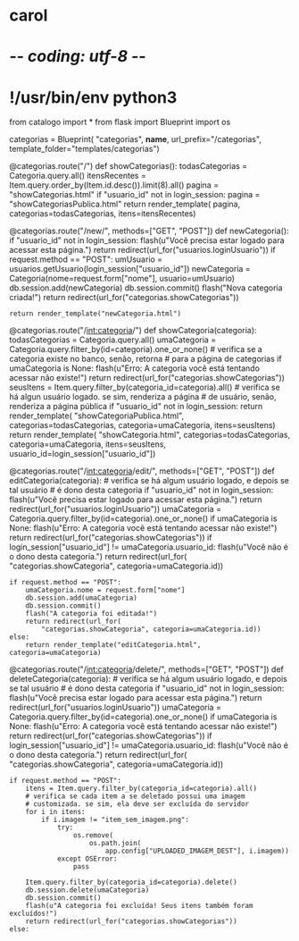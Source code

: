 # carol
# -*- coding: utf-8 -*-
# !/usr/bin/env python3

from catalogo import *
from flask import Blueprint
import os

categorias = Blueprint(
    "categorias", __name__,
    url_prefix="/categorias",
    template_folder="templates/categorias")


@categorias.route("/")
def showCategorias():
    todasCategorias = Categoria.query.all()
    itensRecentes = Item.query.order_by(Item.id.desc()).limit(8).all()
    pagina = "showCategorias.html"
    if "usuario_id" not in login_session:
        pagina = "showCategoriasPublica.html"
    return render_template(
        pagina, categorias=todasCategorias, itens=itensRecentes)


@categorias.route("/new/", methods=["GET", "POST"])
def newCategoria():
    if "usuario_id" not in login_session:
        flash(u"Você precisa estar logado para acessar esta página.")
        return redirect(url_for("usuarios.loginUsuario"))
    if request.method == "POST":
        umUsuario = usuarios.getUsuario(login_session["usuario_id"])
        newCategoria = Categoria(nome=request.form["nome"], usuario=umUsuario)
        db.session.add(newCategoria)
        db.session.commit()
        flash("Nova categoria criada!")
        return redirect(url_for("categorias.showCategorias"))

    return render_template("newCategoria.html")


@categorias.route("/<int:categoria>/")
def showCategoria(categoria):
    todasCategorias = Categoria.query.all()
    umaCategoria = Categoria.query.filter_by(id=categoria).one_or_none()
    # verifica se a categoria existe no banco, senão, retorna
    # para a página de categorias
    if umaCategoria is None:
        flash(u"Erro: A categoria você está tentando acessar não existe!")
        return redirect(url_for("categorias.showCategorias"))
    seusItens = Item.query.filter_by(categoria_id=categoria).all()
    # verifica se há algun usuário logado. se sim, renderiza a página
    # de usuário, senão, renderiza a página pública
    if "usuario_id" not in login_session:
        return render_template(
            "showCategoriaPublica.html", categorias=todasCategorias,
            categoria=umaCategoria, itens=seusItens)
    return render_template(
        "showCategoria.html", categorias=todasCategorias,
        categoria=umaCategoria, itens=seusItens,
        usuario_id=login_session["usuario_id"])


@categorias.route("/<int:categoria>/edit/", methods=["GET", "POST"])
def editCategoria(categoria):
    # verifica se há algum usuário logado, e depois se tal usuário
    # é dono desta categoria
    if "usuario_id" not in login_session:
        flash(u"Você precisa estar logado para acessar esta página.")
        return redirect(url_for("usuarios.loginUsuario"))
    umaCategoria = Categoria.query.filter_by(id=categoria).one_or_none()
    if umaCategoria is None:
        flash(u"Erro: A categoria você está tentando acessar não existe!")
        return redirect(url_for("categorias.showCategorias"))
    if login_session["usuario_id"] != umaCategoria.usuario_id:
        flash(u"Você não é o dono desta categoria.")
        return redirect(url_for(
            "categorias.showCategoria", categoria=umaCategoria.id))

    if request.method == "POST":
        umaCategoria.nome = request.form["nome"]
        db.session.add(umaCategoria)
        db.session.commit()
        flash("A categoria foi editada!")
        return redirect(url_for(
            "categorias.showCategoria", categoria=umaCategoria.id))
    else:
        return render_template("editCategoria.html", categoria=umaCategoria)


@categorias.route("/<int:categoria>/delete/", methods=["GET", "POST"])
def deleteCategoria(categoria):
    # verifica se há algum usuário logado, e depois se tal usuário
    # é dono desta categoria
    if "usuario_id" not in login_session:
        flash(u"Você precisa estar logado para acessar esta página.")
        return redirect(url_for("usuarios.loginUsuario"))
    umaCategoria = Categoria.query.filter_by(id=categoria).one_or_none()
    if umaCategoria is None:
        flash(u"Erro: A categoria você está tentando acessar não existe!")
        return redirect(url_for("categorias.showCategorias"))
    if login_session["usuario_id"] != umaCategoria.usuario_id:
        flash(u"Você não é o dono desta categoria.")
        return redirect(url_for(
            "categorias.showCategoria", categoria=umaCategoria.id))

    if request.method == "POST":
        itens = Item.query.filter_by(categoria_id=categoria).all()
        # verifica se cada item a se deletado possui uma imagem
        # customizada. se sim, ela deve ser excluída do servidor
        for i in itens:
            if i.imagem != "item_sem_imagem.png":
                try:
                    os.remove(
                        os.path.join(
                            app.config["UPLOADED_IMAGEM_DEST"], i.imagem))
                except OSError:
                    pass

        Item.query.filter_by(categoria_id=categoria).delete()
        db.session.delete(umaCategoria)
        db.session.commit()
        flash(u"A categoria foi excluída! Seus itens também foram excluídos!")
        return redirect(url_for("categorias.showCategorias"))
    else:
